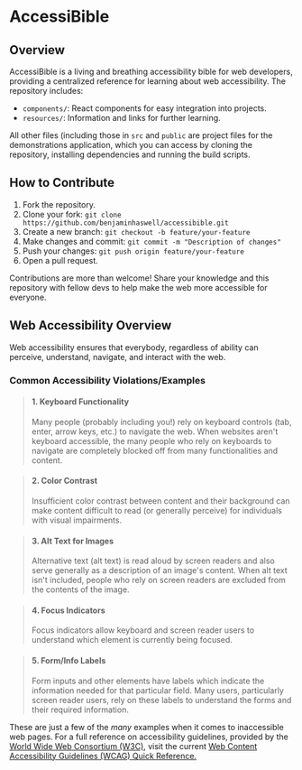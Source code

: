 # AccessiBible

## Overview
AccessiBible is a living and breathing accessibility bible for web developers, providing a centralized reference for learning about web accessibility. The repository includes:

- `components/`: React components for easy integration into projects.
- `resources/`: Information and links for further learning.

All other files (including those in `src` and `public` are project files for the demonstrations application, which you can access by cloning the repository, installing dependencies and running the build scripts.

## How to Contribute
1. Fork the repository.
2. Clone your fork: `git clone https://github.com/benjaminhaswell/accessibible.git`
3. Create a new branch: `git checkout -b feature/your-feature`
4. Make changes and commit: `git commit -m "Description of changes"`
5. Push your changes: `git push origin feature/your-feature`
6. Open a pull request.

Contributions are more than welcome! Share your knowledge and this repository with fellow devs to help make the web more accessible for everyone.

## Web Accessibility Overview
Web accessibility ensures that everybody, regardless of ability can perceive, understand, navigate, and interact with the web.

### Common Accessibility Violations/Examples

> #### 1. Keyboard Functionality
> 
> Many people (probably including you!) rely on keyboard controls (tab, enter, arrow keys, etc.) to navigate the web. When websites aren't keyboard accessible, the many people who rely on keyboards to navigate are completely blocked off from many functionalities and content.

> #### 2. Color Contrast
> 
> Insufficient color contrast between content and their background can make content difficult to read (or generally perceive) for individuals with visual impairments.

> #### 3. Alt Text for Images
> 
> Alternative text (alt text) is read aloud by screen readers and also serve generally as a description of an image's content. When alt text isn't included, people who rely on screen readers are excluded from the contents of the image.

> #### 4. Focus Indicators
> 
> Focus indicators allow keyboard and screen reader users to understand which element is currently being focused.

> #### 5. Form/Info Labels
> 
> Form inputs and other elements have labels which indicate the information needed for that particular field. Many users, particularly screen reader users, rely on these labels to understand the forms and their required information.

These are just a few of the _many_ examples when it comes to inaccessible web pages. For a full reference on accessibility guidelines, provided by the [World Wide Web Consortium (W3C)](https://www.w3.org/WAI/WCAG22/quickref/), visit the current [Web Content Accessibility Guidelines (WCAG) Quick Reference.](https://www.w3.org/WAI/WCAG22/quickref/)
